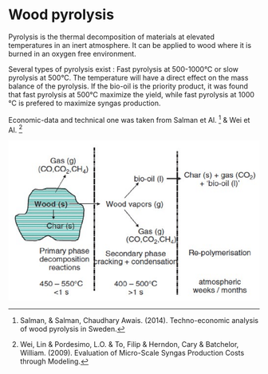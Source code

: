 # Wood pyrolysis

Pyrolysis is the thermal decomposition of materials at elevated temperatures in an inert atmosphere. It can be applied to wood where it is burned in an oxygen free environment. 

Several types of pyrolysis exist : Fast pyrolysis at 500-1000°C or slow pyrolysis at 500°C. The temperature will have a direct effect on the mass balance of the pyrolysis. If the bio-oil is the priority product, it was found that fast pyrolysis at 500°C maximize the yield, while fast pyrolysis at 1000 °C is prefered to maximize syngas production.


Economic-data and technical one was taken from Salman et Al. [^1] & Wei et Al. [^2]

![](pyrolysis_out.png) 



[^1]: Salman, & Salman, Chaudhary Awais. (2014). Techno-economic analysis of wood pyrolysis in Sweden.

[^2]: Wei, Lin & Pordesimo, L.O. & To, Filip & Herndon, Cary & Batchelor, William. (2009). Evaluation of Micro-Scale Syngas Production Costs through Modeling.